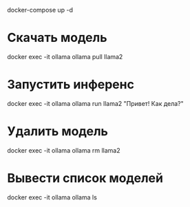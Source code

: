 docker-compose up -d

# Скачать модель
docker exec -it ollama ollama pull llama2
# Запустить инференс
docker exec -it ollama ollama run llama2 "Привет! Как дела?"
# Удалить модель
docker exec -it ollama ollama rm llama2

# Вывести список моделей
docker exec -it ollama ollama ls